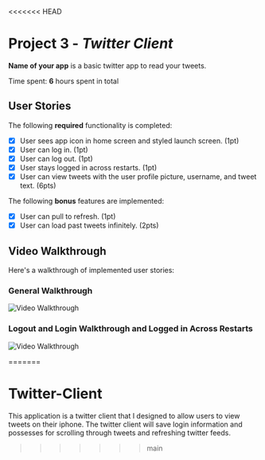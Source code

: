 <<<<<<< HEAD
# Project 3 - *Twitter Client*

**Name of your app** is a basic twitter app to read your tweets.

Time spent: **6** hours spent in total

## User Stories

The following **required** functionality is completed:

- [X] User sees app icon in home screen and styled launch screen. (1pt)
- [X] User can log in. (1pt)
- [X] User can log out. (1pt)
- [X] User stays logged in across restarts. (1pt)
- [X] User can view tweets with the user profile picture, username, and tweet text. (6pts)

The following **bonus** features are implemented:

- [X] User can pull to refresh. (1pt)
- [X] User can load past tweets infinitely. (2pts)

## Video Walkthrough

Here's a walkthrough of implemented user stories:

### General Walkthrough
<img src='https://media.giphy.com/media/J5xzgCzhjgkbYCDZix/giphy.gif' title='Video Walkthrough' width='' alt='Video Walkthrough' />

### Logout and Login Walkthrough and Logged in Across Restarts
<img src='https://media.giphy.com/media/mv3YvQ4v67YOLzOZH2/giphy.gif' width='' alt='Video Walkthrough' />

=======
# Twitter-Client
This application is a twitter client that I designed to allow users to view tweets on their iphone. The twitter client will save login information and possesses for scrolling through tweets and refreshing twitter feeds. 
>>>>>>> main
